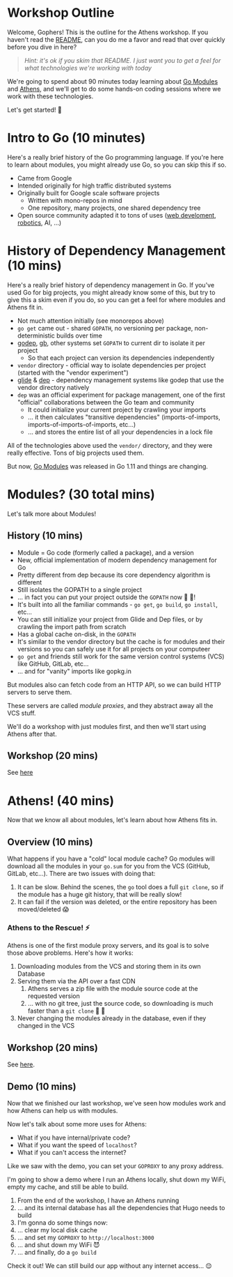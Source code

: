 # Workshop Outline

Welcome, Gophers! This is the outline for the Athens workshop. If you haven't read the [README](./README.md), can you do me a favor and read that over quickly before you dive in here?

>_Hint: it's ok if you skim that README. I just want you to get a feel for what technologies we're working with today_

We're going to spend about 90 minutes today learning about [Go Modules](https://github.com/golang/go/wiki/Modules) and [Athens](https://docs.gomods.io), and we'll get to do some hands-on coding sessions where we work with these technologies.

Let's get started! :rocket:

# Intro to Go (10 minutes)

Here's a really brief history of the Go programming language. If you're here to learn about modules, you might already use Go, so you can skip this if so.

- Came from Google
- Intended originally for high traffic distributed systems
- Originally built for Google scale software projects
    - Written with mono-repos in mind
    - One repository, many projects, one shared dependency tree
- Open source community adapted it to tons of uses ([web develoment](https://gobuffalo.io), [robotics](https://gobot.io), AI, ...)

# History of Dependency Management (10 mins)

Here's a really brief history of dependency management in Go. If you've used Go for big projects, you might already know some of this, but try to give this a skim even if you do, so you can get a feel for where modules and Athens fit in.

- Not much attention initially (see monorepos above)
- `go get` came out - shared `GOPATH`, no versioning per package, non-deterministic builds over time
- [godep](https://github.com/tools/godep), [gb](https://github.com/constabulary/gb), other systems set `GOPATH` to current dir to isolate it per project
    - So that each project can version its dependencies independently
- `vendor` directory - official way to isolate dependencies per project (started with the "vendor experiment")
- [glide](https://github.com/Masterminds/glide) & [dep](https://github.com/golang/dep) - dependency management systems like godep that use the vendor directory natively
- `dep` was an official experiment for package management, one of the first "official" collaborations between the Go team and community
    - It could initialize your current project by crawling your imports
    - ... it then calculates "transitive dependencies" (imports-of-imports, imports-of-imports-of-imports, etc...)
    - ... and stores the entire list of all your dependencies in a lock file

All of the technologies above used the `vendor/` directory, and they were really effective. Tons of big projects used them.

But now, [Go Modules](https://github.com/golang/go/wiki/Modules) was released in Go 1.11 and things are changing.

# Modules? (30 total mins)

Let's talk more about Modules!

## History (10 mins)

- Module = Go code (formerly called a package), and a version
- New, official implementation of modern dependency management for Go
- Pretty different from dep because its core dependency algorithm is different
- Still isolates the GOPATH to a single project
- ... in fact you can put your project outside the `GOPATH` now :tada: :rocket:!
- It's built into all the familiar commands - `go get`, `go build`, `go install`, etc...
- You can still initialize your project from Glide and Dep files, or by crawling the import path from scratch
- Has a global cache on-disk, in the `GOPATH`
- It's similar to the vendor directory but the cache is for modules and their versions so you can safely use it for all projects on your computeer
- `go get` and friends still work for the same version control systems (VCS) like GitHub, GitLab, etc...
- ... and for "vanity" imports like gopkg.in

But modules also can fetch code from an HTTP API, so we can build HTTP servers to serve them.

These servers are called _module proxies_, and they abstract away all the VCS stuff.

We'll do a workshop with just modules first, and then we'll start using Athens after that.

## Workshop (20 mins)

See [here](./WORKSHOP_1.md)

# Athens! (40 mins)

Now that we know all about modules, let's learn about how Athens fits in.

## Overview (10 mins)

What happens if you have a "cold" local module cache? Go modules will download all the modules in your `go.sum` for you from the VCS (GitHub, GitLab, etc...). There are two issues with doing that:

1. It can be slow. Behind the scenes, the `go` tool does a full `git clone`, so if the module has a huge git history, that will be really slow!
2. It can fail if the version was deleted, or the entire repository has been moved/deleted :scream:

### Athens to the Rescue! :zap:

Athens is one of the first module proxy servers, and its goal is to solve those above problems. Here's how it works:

1. Downloading modules from the VCS and storing them in its own Database
1. Serving them via the API over a fast CDN
    1. Athens serves a zip file with the module source code at the requested version
    1. ... with no git tree, just the source code, so downloading is much faster than a `git clone` :rocket: :tada:
2. Never changing the modules already in the database, even if they changed in the VCS

## Workshop (20 mins)

See [here](./WORKSHOP_2.md).

## Demo (10 mins)

Now that we finished our last workshop, we've seen how modules work and how Athens can help us with modules. 

Now let's talk about some more uses for Athens:

- What if you have internal/private code?
- What if you want the speed of `localhost`?
- What if you can't access the internet?

Like we saw with the demo, you can set your `GOPROXY` to any proxy address.

I'm going to show a demo where I run an Athens locally, shut down my WiFi, empty my cache, and still be able to build.

1. From the end of the workshop, I have an Athens running
1. ... and its internal database has all the dependencies that Hugo needs to build
1. I'm gonna do some things now:
1. ... clear my local disk cache
1. ... and set my `GOPROXY` to `http://localhost:3000`
1. ... and shut down my WiFi :smiling_imp:
1. ... and finally, do a `go build`

Check it out! We can still build our app without any internet access... :relieved:
